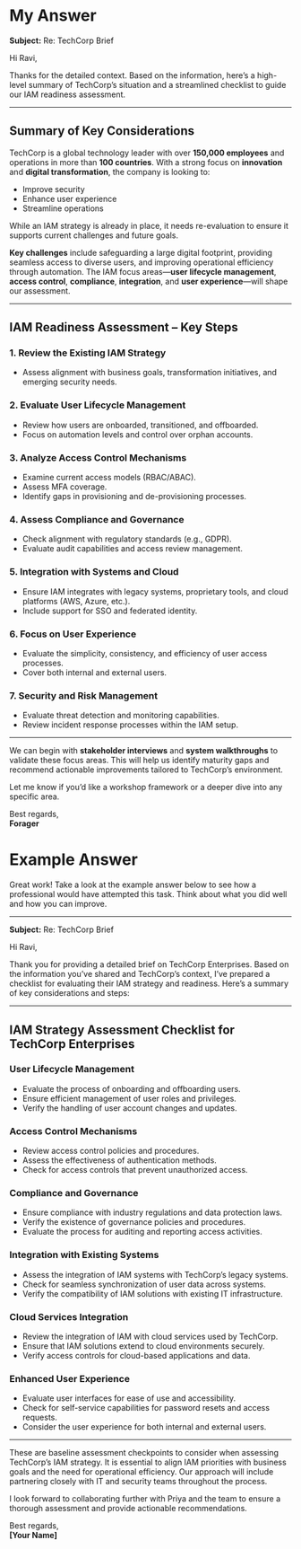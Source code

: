 # My Answer

**Subject:** Re: TechCorp Brief

Hi Ravi,

Thanks for the detailed context. Based on the information, here’s a high-level summary of TechCorp’s situation and a streamlined checklist to guide our IAM readiness assessment.

---

## Summary of Key Considerations

TechCorp is a global technology leader with over **150,000 employees** and operations in more than **100 countries**. With a strong focus on **innovation** and **digital transformation**, the company is looking to:

- Improve security  
- Enhance user experience  
- Streamline operations  

While an IAM strategy is already in place, it needs re-evaluation to ensure it supports current challenges and future goals.

**Key challenges** include safeguarding a large digital footprint, providing seamless access to diverse users, and improving operational efficiency through automation. The IAM focus areas—**user lifecycle management**, **access control**, **compliance**, **integration**, and **user experience**—will shape our assessment.

---

## IAM Readiness Assessment – Key Steps

### 1. Review the Existing IAM Strategy
- Assess alignment with business goals, transformation initiatives, and emerging security needs.

### 2. Evaluate User Lifecycle Management
- Review how users are onboarded, transitioned, and offboarded.
- Focus on automation levels and control over orphan accounts.

### 3. Analyze Access Control Mechanisms
- Examine current access models (RBAC/ABAC).
- Assess MFA coverage.
- Identify gaps in provisioning and de-provisioning processes.

### 4. Assess Compliance and Governance
- Check alignment with regulatory standards (e.g., GDPR).
- Evaluate audit capabilities and access review management.

### 5. Integration with Systems and Cloud
- Ensure IAM integrates with legacy systems, proprietary tools, and cloud platforms (AWS, Azure, etc.).
- Include support for SSO and federated identity.

### 6. Focus on User Experience
- Evaluate the simplicity, consistency, and efficiency of user access processes.
- Cover both internal and external users.

### 7. Security and Risk Management
- Evaluate threat detection and monitoring capabilities.
- Review incident response processes within the IAM setup.

---

We can begin with **stakeholder interviews** and **system walkthroughs** to validate these focus areas. This will help us identify maturity gaps and recommend actionable improvements tailored to TechCorp’s environment.

Let me know if you’d like a workshop framework or a deeper dive into any specific area.

Best regards,  
**Forager**



# Example Answer

Great work! Take a look at the example answer below to see how a professional would have attempted this task. Think about what you did well and how you can improve.

---

**Subject:** Re: TechCorp Brief

Hi Ravi,

Thank you for providing a detailed brief on TechCorp Enterprises. Based on the information you’ve shared and TechCorp’s context, I’ve prepared a checklist for evaluating their IAM strategy and readiness. Here’s a summary of key considerations and steps:

---

## IAM Strategy Assessment Checklist for TechCorp Enterprises

### User Lifecycle Management
- Evaluate the process of onboarding and offboarding users.
- Ensure efficient management of user roles and privileges.
- Verify the handling of user account changes and updates.

### Access Control Mechanisms
- Review access control policies and procedures.
- Assess the effectiveness of authentication methods.
- Check for access controls that prevent unauthorized access.

### Compliance and Governance
- Ensure compliance with industry regulations and data protection laws.
- Verify the existence of governance policies and procedures.
- Evaluate the process for auditing and reporting access activities.

### Integration with Existing Systems
- Assess the integration of IAM systems with TechCorp’s legacy systems.
- Check for seamless synchronization of user data across systems.
- Verify the compatibility of IAM solutions with existing IT infrastructure.

### Cloud Services Integration
- Review the integration of IAM with cloud services used by TechCorp.
- Ensure that IAM solutions extend to cloud environments securely.
- Verify access controls for cloud-based applications and data.

### Enhanced User Experience
- Evaluate user interfaces for ease of use and accessibility.
- Check for self-service capabilities for password resets and access requests.
- Consider the user experience for both internal and external users.

---

These are baseline assessment checkpoints to consider when assessing TechCorp’s IAM strategy. It is essential to align IAM priorities with business goals and the need for operational efficiency. Our approach will include partnering closely with IT and security teams throughout the process.

I look forward to collaborating further with Priya and the team to ensure a thorough assessment and provide actionable recommendations.

Best regards,  
**[Your Name]**

